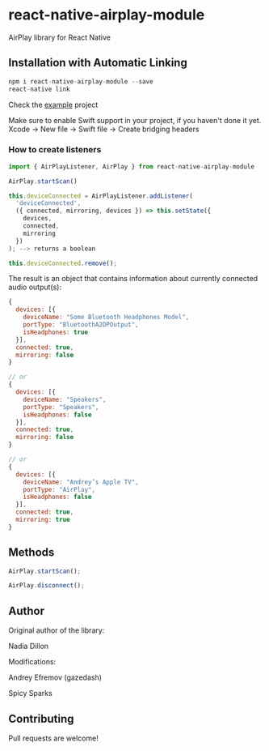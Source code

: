 # react-native-airplay-module

AirPlay library for React Native

## Installation with Automatic Linking

```js
npm i react-native-airplay-module --save
react-native link
```

Check the [example](https://github.com/Spicy-Sparks/react-native-airplay-module/blob/main/example/src/app.tsx) project

Make sure to enable Swift support in your project, if you haven't done it yet.
Xcode -> New file -> Swift file -> Create bridging headers

### How to create listeners

```js
import { AirPlayListener, AirPlay } from react-native-airplay-module

AirPlay.startScan()

this.deviceConnected = AirPlayListener.addListener(
  'deviceConnected',
  ({ connected, mirroring, devices }) => this.setState({
    devices,
    connected,
    mirroring
  })
); --> returns a boolean

this.deviceConnected.remove();
```

The result is an object that contains information about currently connected audio output(s):

```js
{
  devices: [{
    deviceName: "Some Bluetooth Headphones Model",
    portType: "BluetoothA2DPOutput",
    isHeadphones: true
  }],
  connected: true,
  mirroring: false
}

// or
{
  devices: [{
    deviceName: "Speakers",
    portType: "Speakers",
    isHeadphones: false
  }],
  connected: true,
  mirroring: false
}

// or
{
  devices: [{
    deviceName: "Andrey’s Apple TV",
    portType: "AirPlay",
    isHeadphones: false
  }],
  connected: true,
  mirroring: true
}
```

## Methods

```js
AirPlay.startScan();

AirPlay.disconnect();
```

## Author

Original author of the library:

Nadia Dillon

Modifications:

Andrey Efremov (gazedash)

Spicy Sparks

## Contributing

Pull requests are welcome!
